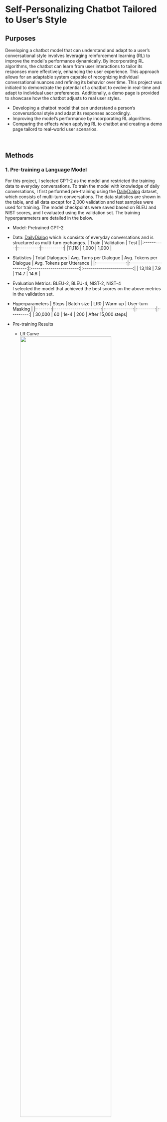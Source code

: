 # Self-Personalizing Chatbot Tailored to User’s Style

## Purposes
Developing a chatbot model that can understand and adapt to a user’s conversational style involves leveraging reinforcement learning (RL) to improve the model's performance dynamically.
By incorporating RL algorithms, the chatbot can learn from user interactions to tailor its responses more effectively, enhancing the user experience.
This approach allows for an adaptable system capable of recognizing individual conversational nuances and refining its behavior over time.
This project was initiated to demonstrate the potential of a chatbot to evolve in real-time and adapt to individual user preferences.
Additionally, a demo page is provided to showcase how the chatbot adjusts to real user styles.

* Developing a chatbot model that can understand a person’s conversational style and adapt its responses accordingly.
* Improving the model’s performance by incorporating RL algorithms.
* Comparing the effects when applying RL to chatbot and creating a demo page tailord to real-world user scenarios.
<br><br><br>


## Methods
### 1. Pre-training a Language Model
For this project, I selected GPT-2 as the model and restricted the training data to everyday conversations.
To train the model with knowledge of daily conversations, I first performed pre-training using the [DailyDialog](http://yanran.li/dailydialog) dataset, which consists of multi-turn conversations.
The data statistics are shown in the table, and all data except for 2,000 validation and test samples were used for training. 
The model checkpoints were saved based on BLEU and NIST scores, and I evaluated using the validation set.
The training hyperparameters are detailed in the below.
* Model: Pretrained GPT-2
* Data: [DailyDialog](http://yanran.li/dailydialog) which is consists of everyday conversations and is structured as multi-turn exchanges.
    | Train      | Validation | Test       |
    |:----------:|:----------:|:----------:|
    |11,118      | 1,000      | 1,000      |
* Statistics
    | Total Dialogues | Avg. Turns per Dialogue | Avg. Tokens per Dialogue | Avg. Tokens per Utterance |
    |:---------------:|:-----------------------:|:------------------------:|:-------------------------:|
    | 13,118          | 7.9                     | 114.7                    | 14.6                      |

* Evaluation Metrics: BLEU-2, BLEU-4, NIST-2, NIST-4 
<br>I selected the model that achieved the best scores on the above metrics in the validation set.

* Hyperparameters
    | Steps | Batch size | LR0 | Warm up | User-turn Masking |
    |:-------:|:-----------------------:|:--------------:|:---------:|:---------:|
    | 30,000          | 60                     | 1e-4       | 200      | After 15,000 steps|
* Pre-training Results<br>
    * LR Curve<br>
    <img src="figs/pretraining/lr_schedule.png" width="80%"><br><br>
    * BLEU History<br>
    <img src="figs/pretraining/bleu.jpg" width="80%"><br><br>
    * NIST History<br>
    <img src="figs/pretraining/nist.jpg" width="80%"><br><br>
    * Test Set Results<br>
    Test set results obtained from the model that achieved the highest evaluation metrics on the validation set.
    
        | BLEU-2 | BLEU-4 | NIST-2 | NIST-4 |
        |:------:|:------:|:------:|:------:|
        | 0.4052 | 0.2268 | 5.1797 | 5.5162 |

* Real-time Multi-turn Chatting Results<br>
    "Q" represents user (your inputs) message, and "A" represents the chatbot's response.
    ```
    Q: Have you ever been to France
    A: Oh, yes! I went there once last summer.
    Q: How was there?
    A: It was amazing.
    Q: Which spot was your best?
    A: That of the Louvre.

    Q: Did you see her yesterday?
    A: Yes, I did. I saw her with a pretty girl.
    Q: Oh where did you see her?                       
    A: She was in a cafe. She told me she was going to a concert.
    Q: I see. I've tried to contact her by phone, but she never received my call.
    A: I'm sure she was in New York. She said she'd be in New York at the latest.
    Q: Really? Thank you for your information. I will contact her today. Thanks.
    ```
<br><br>

### 2. Defining Styles and Collecting Training Data
I made 100 everyday life questions using GPT-4 API.
I defined three styles: child, professor, and philosopher.
I created preference data for each style to perforem RL alignment using the Direct Preference Optimization (DPO) algorithm.
Preferred response data for each style was created for 100 questions through GPT-4 API (Total 300 pairs of QA).
Also I should make non-preferred response data and its from the DailyDialog pre-trained GPT for 100 questions (Total 100 pairs of QA).<br>
* Preferred data: [Child Style](data/child_gt.csv), [Professor Style](data/professor_gt.csv), [Philosopher Style](data/philosopher_gt.csv)
* Non-preferred data: [Pre-trained GPT-2 Response](data/vanilla_gpt2_results.csv)
<br><br><br>

### 3. Fine-tuning the Model and Applying RL for Alignment
#### 3.1. Supervised Fine-tuning (SFT)
Before RL, Supervised Fine-tuning called SFT is typically performed.
For this, I trained the model using only 95% of the 300 preferred single-turn data with a small number of epochs.
Additionally, since style tokens representing each style were newly added to the model's vocabulary.
So performing SFT was necessary.
Below are examples of the tokens trained for each style during SFT.
```
Style 1 case: <BOS> {Question} <Style1> {Response} <EOS>
Style 2 case: <BOS> {Question} <Style2> {Response} <EOS>
Style 3 case: <BOS> {Question} <Style3> {Response} <EOS>
```

#### 3.2. RL Alignment
I applied two RL techniques to the SFT model.
The first was vanilla DPO, and the second is incorporating the skill concept introduced in [Diversity Is All You Need (DIAYN)](https://arxiv.org/abs/1802.06070) into DPO.
The token structure during the two RL processes was the same as that used in the earlier SFT training.

* Vanilla DPO<br>
Here, red boxes represents non-preferred QA and Blue-like boxes represents preferred style QA pairs.
To briefly explain DPO, it stands for Direct Preference Optimization.
Similar to RL, it starts by using a cloned reference model for training.
As training progresses, the model being trained learns to have higher logit probabilities for preferred answers compared to the reference model, and lower logit probabilities for non-preferred answers compared to the reference model. 
The DPO loss function is defined as follows:

    $$
    L_\text{DPO}(\pi_{\theta}; \pi_\text{ref}) = -E_{(x, y_w, y_l)\sim D}\left[\log \sigma \left(
    \beta \log \frac{\pi_{\theta}(y_w\mid x)}{\pi_\text{ref}(y_w\mid x)} \thinspace
    {- \beta \log \frac{\pi_{\theta}(y_l\mid x)}{\pi_\text{ref}(y_l\mid x)}}\right)\right]
    $$
    <img src="figs/alignment/dpo.jpg" width="100%"><br><br>

* DPO + DIAYN<br>
Yellow parts are different to the vanilla DPO case I explained right before.
First, when sampling the preferred and non-preferred answers for a question, I also simultaneously extract the integer value of the style ID.
Then, I add the result of the newly added style embedding layer in the model's token embedding.
Then, model’s last hidden state is fed into a BERT-based discriminator, which is trained to predict the style of the embedding.
Also, the intrinsic reward from the discriminator is added to the DPO loss, allowing them to be learned together.
The reason I used the last hidden state here is that, in the DIAYN model, the result containing the skill is passed to the discriminator.
If I pass the sentence tokens directly, backpropagation wouldn't be possible, so I used the last hidden state of the model, which contains the embedded skill information.
And the discriminator returns the probabilities for the three styles through softmax.
Based on these probabilities, I computed the intrinsic reward in the same way as described in the DIAYN paper.
The loss function is defined as follows:

    $$
    L_\text{DPO}(\pi_{\theta}; \pi_\text{ref}) = -E_{(x, y_w, y_l)\sim D}\left[\log \sigma \left(
    \beta \log \frac{\pi_{\theta}(y_w\mid x)}{\pi_\text{ref}(y_w\mid x)} \thinspace
    {- \beta \log \frac{\pi_{\theta}(y_l\mid x)}{\pi_\text{ref}(y_l\mid x)}}\right)\right]
    -E[logq_{\phi}(z|s)] + L_{Discriminator}
    $$
    <img src="figs/alignment/dpoAndDiayn.jpg" width="100%"><br><br>


<br><br><br>

